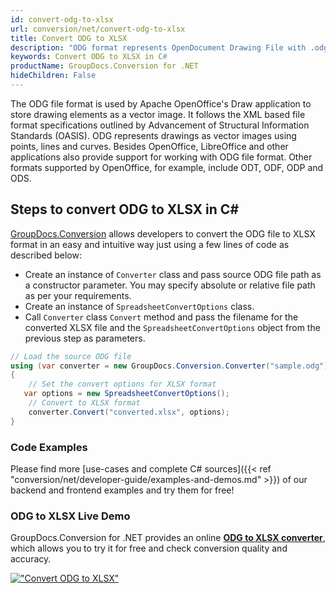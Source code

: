 ```yaml
---
id: convert-odg-to-xlsx
url: conversion/net/convert-odg-to-xlsx
title: Convert ODG to XLSX
description: "ODG format represents OpenDocument Drawing File with .odg extension. Learn how to convert ODG to XLSX file programmatically in C# language using GroupDocs.Conversion for .NET library."
keywords: Convert ODG to XLSX in C#
productName: GroupDocs.Conversion for .NET
hideChildren: False
---
```


The ODG file format is used by Apache OpenOffice's Draw application to store drawing elements as a vector image. It follows the XML based file format specifications outlined by Advancement of Structural Information Standards (OASIS). ODG represents drawings as vector images using points, lines and curves. Besides OpenOffice, LibreOffice and other applications also provide support for working with ODG file format. Other formats supported by OpenOffice, for example, include ODT, ODF, ODP and ODS.

## Steps to convert ODG to XLSX in C#

[GroupDocs.Conversion](https://products.groupdocs.com/conversion/net) allows developers to convert the ODG file to XLSX format in an easy and intuitive way just using a few lines of code as described below:

* Create an instance of `Converter` class and pass source ODG file path as a constructor parameter. You may specify absolute or relative file path as per your requirements. 
* Create an instance of `SpreadsheetConvertOptions` class.
* Call `Converter` class `Convert` method and pass the filename for the converted XLSX file and the `SpreadsheetConvertOptions` object from the previous step as parameters.

```csharp
// Load the source ODG file
using (var converter = new GroupDocs.Conversion.Converter("sample.odg"))
{
    // Set the convert options for XLSX format
   var options = new SpreadsheetConvertOptions();
    // Convert to XLSX format
    converter.Convert("converted.xlsx", options);
}
```

### Code Examples

Please find more [use-cases and complete C# sources]({{< ref "conversion/net/developer-guide/examples-and-demos.md" >}}) of our backend and frontend examples and try them for free!

### ODG to XLSX Live Demo

GroupDocs.Conversion for .NET provides an online [**ODG to XLSX converter**](https://products.groupdocs.app/conversion/odg-to-xlsx), which allows you to try it for free and check conversion quality and accuracy.

[!["Convert ODG to XLSX"](conversion/net/images/convert-to-xlsx/convert-odg-to-xlsx.png)](https://products.groupdocs.app/conversion/odg-to-xlsx)